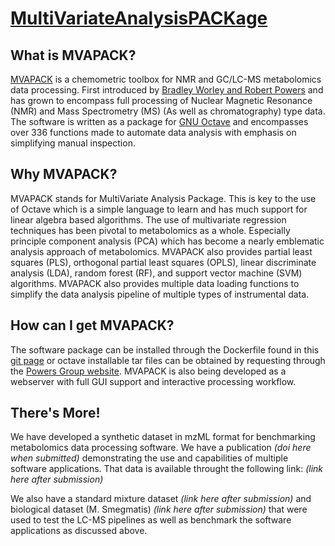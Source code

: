 # [MultiVariateAnalysisPACKage](https://reddawnmj.github.io/mvapack/)
## What is MVAPACK?
[MVAPACK](https://bionmr.unl.edu/mvapack.php) is a chemometric toolbox for NMR and GC/LC-MS metabolomics data processing. First introduced by [Bradley Worley and Robert Powers](https://doi.org/10.1021/cb4008937) and has grown to encompass full processing of Nuclear Magnetic Resonance (NMR) and Mass Spectrometry (MS) (As well as chromatography) type data. The software is written as a package for [GNU Octave](https://octave.org/) and encompasses over 336 functions made to automate data analysis with emphasis on simplifying manual inspection.

## Why MVAPACK?
MVAPACK stands for MultiVariate Analysis Package. This is key to the use of Octave which is a simple language to learn and has much support for linear algebra based algorithms. The use of multivariate regression techniques has been pivotal to metabolomics as a whole. Especially principle component analysis (PCA) which has become a nearly emblematic analysis approach of metabolomics. MVAPACK also provides partial least squares (PLS), orthogonal partial least squares (OPLS), linear discriminate analysis (LDA), random forest (RF), and support vector machine (SVM) algorithms. MVAPACK also provides multiple data loading functions to simplify the data analysis pipeline of multiple types of instrumental data.

## How can I get MVAPACK?
The software package can be installed through the Dockerfile found in this [git page](https://github.com/RedDawnMJ/mvapack) or octave installable tar files can be obtained by requesting through the [Powers Group website](https://bionmr.unl.edu/mvapack-form.php). MVAPACK is also being developed as a webserver with full GUI support and interactive processing workflow.

## There's More!
We have developed a synthetic dataset in mzML format for benchmarking metabolomics data processing software. We have a publication *(doi here when submitted)* demonstrating the use and capabilities of multiple software applications. That data is available throught the following link: *(link here after submission)*

We also have a standard mixture dataset *(link here after submission)* and biological dataset (M. Smegmatis) *(link here after submission)* that were used to test the LC-MS pipelines as well as benchmark the software applications as discussed above.
